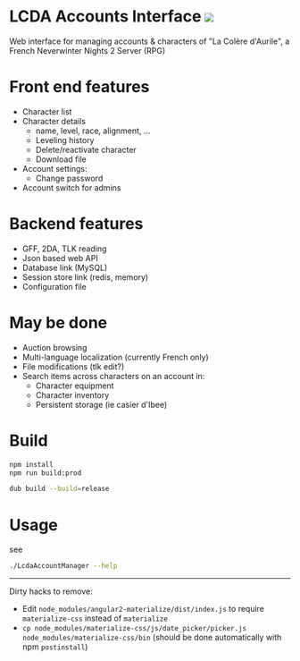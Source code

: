 # LCDA Accounts Interface ![](https://travis-ci.org/CromFr/LcdaAccountManager.svg?branch=master)

Web interface for managing accounts & characters of "La Colère d'Aurile", a French Neverwinter Nights 2 Server (RPG)


# Front end features
- Character list
- Character details
    + name, level, race, alignment, ...
    + Leveling history
    + Delete/reactivate character
    + Download file
- Account settings:
    + Change password
- Account switch for admins

# Backend features
- GFF, 2DA, TLK reading
- Json based web API
- Database link (MySQL)
- Session store link (redis, memory)
- Configuration file

# May be done
- Auction browsing
- Multi-language localization (currently French only)
- File modifications (tlk edit?)
- Search items across characters on an account in:
    + Character equipment
    + Character inventory
    + Persistent storage (ie casier d'Ibee)



# Build

```sh
npm install
npm run build:prod

dub build --build=release
```

# Usage

see
```sh
./LcdaAccountManager --help
```


---

Dirty hacks to remove:
- Edit `node_modules/angular2-materialize/dist/index.js` to require `materialize-css` instead of `materialize`
- `cp node_modules/materialize-css/js/date_picker/picker.js node_modules/materialize-css/bin` (should be done automatically with npm `postinstall`)
